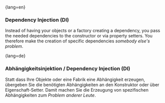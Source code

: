 {lang=en}
### Dependency Injection (DI)

Instead of having your objects or a factory creating a dependency,
you pass the needed dependencies to the constructor or via property setters.
You therefore make the creation of specific dependencies _somebody else's problem_.

{lang=de}
### Abhängigkeitsinjektion / Dependency Injection (DI)

Statt dass Ihre Objekte oder eine Fabrik eine Abhängigkeit erzeugen,
übergeben Sie die benötigten Abhängigkeiten an den Konstruktor oder
über Eigenschaft-Setter. Damit machen Sie die Erzeugung
von spezifischen Abhängigkeiten zum *Problem
anderer Leute*.

